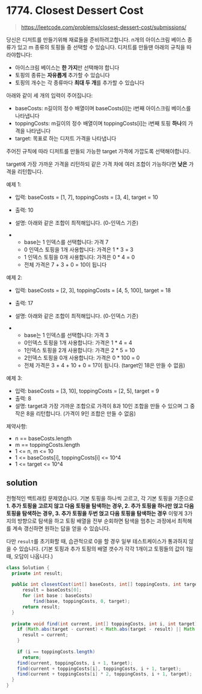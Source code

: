 # 1774. Closest Dessert Cost

> https://leetcode.com/problems/closest-dessert-cost/submissions/

당신은 디저트를 만들기위해 재료들을 준비하려고합니다. n개의 아이스크림 베이스 종류가 있고 m 종류의 토핑들 중 선택할 수 있습니다. 디저트를 만들땐 아래의 규칙을 따라야합니다:

- 아이스크림 베이스는 **한 가지**만 선택해야 합니다
- 토핑의 종류는 **자유롭게** 추가할 수 있습니다
- 토핑의 개수는 각 종류마다 **최대 두 개**를 추가할 수 있습니다

아래와 같이 세 개의 입력이 주어집니다:

- baseCosts: n길이의 정수 배열이며 baseCosts[i]는 i번째 아이스크림 베이스를 나타냅니다
- toppingCosts: m길이의 정수 배열이며 toppingCosts[i]는 i번째 토핑 **하나**의 가격을 나타냅니다
- target: 목표로 하는 디저트 가격을 나타냅니다

주어진 규칙에 따라 디저트를 만들되 가능한 target 가격에 가깝도록 선택해야합니다.

target에 가장 가까운 가격을 리턴하되 같은 가격 차에 여러 조합이 가능하다면 **낮은** 가격을 리턴합니다.

예제 1:

- 입력: baseCosts = [1, 7], toppingCosts = [3, 4], target = 10

- 출력: 10

- 설명: 아래와 같은 조합이 최적해입니다. (0-인덱스 기준)

- - base는 1 인덱스를 선택합니다: 가격 7
  - 0 인덱스 토핑을 1개 사용합니다: 가격은 1 * 3 = 3
  - 1 인덱스 토핑을 0개 사용합니다: 가격은 0 * 4 = 0
  - 전체 가격은 7 + 3 + 0 = 10이 됩니다

예제 2:

- 입력: baseCosts = [2, 3], toppingCosts = [4, 5, 100], target = 18

- 출력: 17

- 설명: 아래와 같은 조합이 최적해입니다. (0-인덱스 기준)

- - base는 1 인덱스를 선택합니다: 가격 3
  - 0인덱스 토핑을 1개 사용합니다: 가격은 1 * 4 = 4
  - 1인덱스 토핑을 2개 사용합니다: 가격은 2 * 5 = 10
  - 2인덱스 토핑을 0개 사용합니다: 가격은 0 * 100 = 0
  - 전체 가격은 3 + 4 + 10 + 0 = 17이 됩니다. (target인 18은 만들 수 없음)

예제 3:

- 입력: baseCosts = [3, 10], toppingCosts = [2, 5], target = 9
- 출력: 8
- 설명: target과 가장 가까운 조합으로 가격이 8과 10인 조합을 만들 수 있으며 그 중 작은 8을 리턴합니다. (가격이 9인 조합은 만들 수 없음)

제약사항:

- n == baseCosts.length
- m == toppingCosts.length
- 1 <= n, m <= 10
- 1 <= baseCosts[i], toppingCosts[i] <= 10^4
- 1 <= target <= 10^4

## solution

전형적인 백트래킹 문제였습니다. 기본 토핑을 하나씩 고르고, 각 기본 토핑을 기준으로 **1. 추가 토핑을 고르지 않고 다음 토핑을 탐색하는 경우, 2. 추가 토핑을 하나만 얹고 다음 토핑을 탐색하는 경우, 3. 추가 토핑을 두번 얹고 다음 토핑을 탐색하는 경우** 이렇게 3가지의 방향으로 탐색을 하고 토핑 배열을 전부 순회하면 탐색을 멈추는 과정에서 최적해를 계속 갱신하면 원하는 답을 얻을 수 있습니다.

다만 `result`를 초기화할 때, 습관적으로 0을 할 경우 일부 테스트케이스가 통과하지 않을 수 있습니다. (기본 토핑과 추가 토핑의 배열 갯수가 각각 1개이고 토핑들의 값이 1일때, 오답이 나옵니다.)

```java
class Solution {
  private int result;
  
  public int closestCost(int[] baseCosts, int[] toppingCosts, int target) {
      result = baseCosts[0];
      for (int base : baseCosts)
          find(base, toppingCosts, 0, target);
      return result;
  }
  
  private void find(int current, int[] toppingCosts, int i, int target) {
    if (Math.abs(target - current) < Math.abs(target - result) || Math.abs(target - current) ==< Math.abs(target - result) && current < result) {
      result = current;
    }
    
    if (i == toppingCosts.length)
      return;
    find(current, toppingCosts, i + 1, target);
    find(current + toppingCosts[i], toppingCosts, i + 1, target);
    find(current + toppingCosts[i] * 2, toppingCosts, i + 1, target);
  }
}
```


